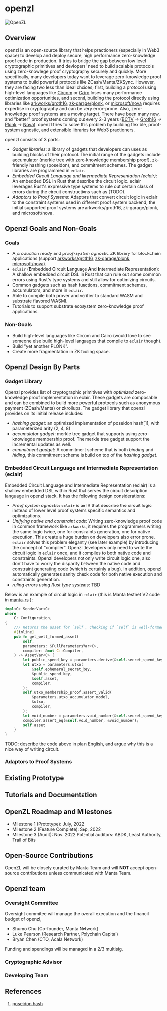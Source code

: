 # openzl

![OpenZL](https://user-images.githubusercontent.com/720571/166742171-cdf519f6-7af6-46c5-90b7-b24f15503c14.svg)

## Overview

openzl is an open-source library that helps practioners (especially in Web3 space) to develop and deploy secure, high performance zero-knowledge proof code in production. It tries to bridge the gap between low level cryptographic primitives and devlopers' need to build scalable protocols using zero-knowlege proof cryptography securely and quickly. More specifically, many developers today want to leverage zero-knowledge proof systems to build powerful protocols like ZCash/Manta/ZKSync. However, they are facing two less than ideal choices; first, building a protocol using high-level languages like [Circom](https://docs.circom.io) or [Cairo](https://www.cairo-lang.org) loses many performance optimization opportunities, and second, building the protocol directly using libraries like [arkworks/groth16](https://github.com/arkworks-rs/groth16), [zk-garage/plonk](https://github.com/zk-garage/plonk), or [microsoft/nova](https://github.com/microsoft/Nova) requires expertise in cryptography and can be very error-prone. Also, zero-knowledge proof systems are a moving target. There have been many new, and "better" proof systems coming out every 2-3 years ([BCTV](https://eprint.iacr.org/2013/879.pdf) -> [Groth16](https://eprint.iacr.org/2016/260.pdf) -> [Plonk](https://eprint.iacr.org/2019/953) -> [Nova](https://eprint.iacr.org/2021/370)). openzl tries to solve this problem by building flexible, proof-system agnostic, and extensible libraries for Web3 practioners.  

openzl consists of 3 parts:
* *Gadget libraries*: a library of gadgets that developers can uses as building blocks of their protocol. The initial range of the gadgets include accumulator (merkle tree with zero-knowledge membership proof), zk-friendly hashing (poseidon), and commitment schemes. The gadget libraries are programmed in `eclair`.
* *Embedded Circuit Language and Intermediate Representation (eclair)*: An embedded DSL in Rust that describe the circuit logic. eclair leverages Rust's expressive type systems to rule out certain class of errors during the circuit constructions such as (TODO).
* *Adaptors to Proof Systems*: Adaptors that convert circuit logic in eclair to the constraint systems used in different proof system backend, the initial supported proof systems are arkworks/groth16, zk-garage/plonk, and microsoft/nova.

## Openzl Goals and Non-Goals

### Goals
* A *production ready* and *proof-system agnostic* ZK library for blockchain applications (support [arkworks/groth16](https://github.com/arkworks-rs/groth16), [zk-garage/plonk](https://github.com/zk-garage/plonk), [microsoft/nova](https://github.com/microsoft/Nova)).
* `eclair` (**E**mbedded **C**ircuit **L**anguage **A**nd **I**ntermediate **R**epresentation): A shallow embedded circuit DSL in Rust that can rule out some common errors using Rust's type systems and still allow for optimizing circuits.
* Common gadgets such as hash functions, commitment schemes, accumulators, and more in `eclair`.
* Able to compile both prover and verifier to standard WASM and substrate flavored WASMI.
* Tutorials to support substrate ecosystem zero-knowledge proof applications.

### Non-Goals

* Build high-level languages like Circom and Cairo (would love to see someone else build high-level languages that compile to `eclair` though).
* Build "yet another PLONK". 
* Create more fragmentation in ZK tooling space.

## Openzl Design By Parts
### Gadget Library
Openzl provides list of cryptographic primitives with *optimized* zero-knowledge proof implementation in eclair. 
These gadgets are composable and can be combined to build more powerful protocols such as anonymous payment (ZCash/Manta) or zkrollups. The gadget library that openzl provides on its initial release includes:
* *hashing gadget*: an optimized implementation of poseidon hash[1], with parameterized arity (2, 4, 8)
* *accumulator gadget*: merkle tree gadget that supports using zero-knowlegde membership proof. The merkle tree gadget support the incremental updates as well.
* *commitment gadget*: A commitment scheme that is both *binding* and *hiding*, this commitment scheme is build on top of the *hashing gadget*.

### Embedded Circuit Language and Intermediate Representation (eclair)

Embedded Circuit Language and Intermediate Representation (eclair) is a shallow embedded DSL within Rust that serves the circuit description language in openzl stack. It has the following design considerations:
* *Proof system agnostic*: `eclair` is an IR that describe the circuit logic instead of lower level proof systems specific semantics and optimizations.
* *Unifying native and constraint code*: Writing zero-knowledge proof code in common framework like `arkworks`, it requires the programmers writing the same logic twice, one for constraints generation, one for native execution. This create a huge burden on developers also error prone. `eclair` solves this problem elegantly (see later example) by introducing the concept of "compiler". Openzl developers only need to write the circuit logic in `eclair` once, and it compiles to both native code and constraints. Openzl developers not only write circuit logic one, also don't have to worry the disparity between the native code and constraint generating code (which is certainly a bug). In addition, openzl automatically generates sanity check code for both native execution and constraints generation.
* *ruling errors using Rust type systems*: TBD 

Below is an example of circuit logic in `eclair` (this is Manta testnet V2 code in [manta-rs](https://github.com/Manta-Network/manta-rs) ):
```rust
impl<C> SenderVar<C>
where
    C: Configuration,
{
    /// Returns the asset for `self`, checking if `self` is well-formed in the given `compiler`.
    #[inline]
    pub fn get_well_formed_asset(
        self,
        parameters: &FullParametersVar<C>,
        compiler: &mut C::Compiler,
    ) -> AssetVar<C> {
        let public_spend_key = parameters.derive(&self.secret_spend_key, compiler);
        let utxo = parameters.utxo(
            &self.ephemeral_secret_key,
            &public_spend_key,
            &self.asset,
            compiler,
        );
        self.utxo_membership_proof.assert_valid(
            &parameters.utxo_accumulator_model,
            &utxo,
            compiler,
        );
        let void_number = parameters.void_number(&self.secret_spend_key, &utxo, compiler);
        compiler.assert_eq(&self.void_number, &void_number);
        self.asset
    }
}
```
TODO: describe the code above in plain English, and argue why this is a nice way of writing circuit.

### Adaptors to Proof Systems

## Existing Prototype

## Tutorials and Documentation


## OpenZL Roadmap and Milestones

* Milestone 1 (Prototype): July, 2022
* Milestone 2 (Feature Complete): Sep, 2022
* Milestone 3 (Audit): Nov. 2022
  Potential auditors: ABDK, Least Authority, Trail of Bits

## Open-Source Contributions

OpenZL will be closely curated by Manta Team and will **NOT** accept open-source contributions unless communicated with Manta Team.

## Openzl team

### Oversight Committee
Oversight commitee will manage the overall execution and the financil budget of openzl,
* Shumo Chu (Co-founder, Manta Network)
* Luke Pearson (Research Partner, Polychain Capital)
* Bryan Chen (CTO, Acala Network)

Funding and spendings will be managed in a 2/3 multisig.

### Cryptographic Advisor

### Developing Team

## References
1. [poseidon hash](https://eprint.iacr.org/2019/458.pdf)



